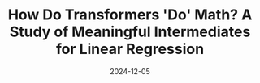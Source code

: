 ---
title: "How Do Transformers 'Do' Math? A Study of Meaningful Intermediates for Linear Regression"
collection: papers
category: manuscripts
permalink: /paper/2024-transformers-math
excerpt: 'Investigating how transformers perform mathematical operations through analysis of intermediate representations in linear regression tasks.'
date: 2024-12-05
paperurl: '/files/Transformers-Math-Paper.pdf'
slidesurl: '/files/Transformers-Math-Poster.pdf'
citation: 'Kantamneni, S., McManus, M., Kim, D., & Quach, A. (2024). &quot;How Do Transformers Do Math? A Study of Meaningful Intermediates for Linear Regression.&quot;'
---     